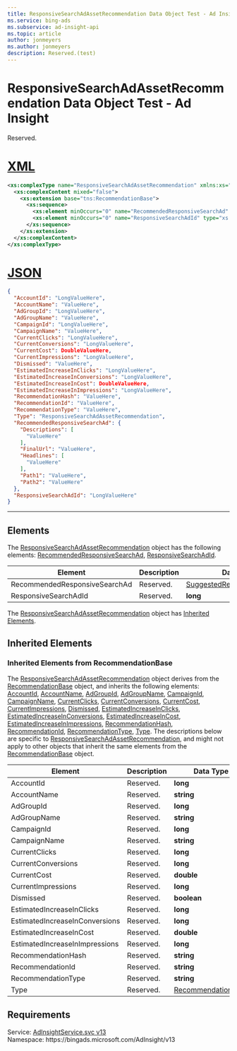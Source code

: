 ```yaml
---
title: ResponsiveSearchAdAssetRecommendation Data Object Test - Ad Insight
ms.service: bing-ads
ms.subservice: ad-insight-api
ms.topic: article
author: jonmeyers
ms.author: jonmeyers
description: Reserved.(test)
---
```

# ResponsiveSearchAdAssetRecommendation Data Object Test - Ad Insight
Reserved.

# [XML](#tab/xml)

```xml
<xs:complexType name="ResponsiveSearchAdAssetRecommendation" xmlns:xs="http://www.w3.org/2001/XMLSchema">
  <xs:complexContent mixed="false">
    <xs:extension base="tns:RecommendationBase">
      <xs:sequence>
        <xs:element minOccurs="0" name="RecommendedResponsiveSearchAd" nillable="true" type="tns:SuggestedResponsiveSearchAd" />
        <xs:element minOccurs="0" name="ResponsiveSearchAdId" type="xs:long" />
      </xs:sequence>
    </xs:extension>
  </xs:complexContent>
</xs:complexType>
```

# [JSON](#tab/json)

```json
{
  "AccountId": "LongValueHere",
  "AccountName": "ValueHere",
  "AdGroupId": "LongValueHere",
  "AdGroupName": "ValueHere",
  "CampaignId": "LongValueHere",
  "CampaignName": "ValueHere",
  "CurrentClicks": "LongValueHere",
  "CurrentConversions": "LongValueHere",
  "CurrentCost": DoubleValueHere,
  "CurrentImpressions": "LongValueHere",
  "Dismissed": "ValueHere",
  "EstimatedIncreaseInClicks": "LongValueHere",
  "EstimatedIncreaseInConversions": "LongValueHere",
  "EstimatedIncreaseInCost": DoubleValueHere,
  "EstimatedIncreaseInImpressions": "LongValueHere",
  "RecommendationHash": "ValueHere",
  "RecommendationId": "ValueHere",
  "RecommendationType": "ValueHere",
  "Type": "ResponsiveSearchAdAssetRecommendation",
  "RecommendedResponsiveSearchAd": {
    "Descriptions": [
      "ValueHere"
    ],
    "FinalUrl": "ValueHere",
    "Headlines": [
      "ValueHere"
    ],
    "Path1": "ValueHere",
    "Path2": "ValueHere"
  },
  "ResponsiveSearchAdId": "LongValueHere"
}
```

-----

## <a name="elements"></a>Elements

The [ResponsiveSearchAdAssetRecommendation](responsivesearchadassetrecommendation.md) object has the following elements: [RecommendedResponsiveSearchAd](#recommendedresponsivesearchad), [ResponsiveSearchAdId](#responsivesearchadid).

|Element|Description|Data Type|
|-----------|---------------|-------------|
|<a name="recommendedresponsivesearchad"></a>RecommendedResponsiveSearchAd|Reserved.|[SuggestedResponsiveSearchAd](suggestedresponsivesearchad.md)|
|<a name="responsivesearchadid"></a>ResponsiveSearchAdId|Reserved.|**long**|

The [ResponsiveSearchAdAssetRecommendation](responsivesearchadassetrecommendation.md) object has [Inherited Elements](#inheritedelements).

## <a name="inheritedelements"></a>Inherited Elements

### <a name="inheritedelementsrecommendationbase"></a>Inherited Elements from RecommendationBase
The [ResponsiveSearchAdAssetRecommendation](responsivesearchadassetrecommendation.md) object derives from the [RecommendationBase](recommendationbase.md) object, and inherits the following elements: [AccountId](#accountid), [AccountName](#accountname), [AdGroupId](#adgroupid), [AdGroupName](#adgroupname), [CampaignId](#campaignid), [CampaignName](#campaignname), [CurrentClicks](#currentclicks), [CurrentConversions](#currentconversions), [CurrentCost](#currentcost), [CurrentImpressions](#currentimpressions), [Dismissed](#dismissed), [EstimatedIncreaseInClicks](#estimatedincreaseinclicks), [EstimatedIncreaseInConversions](#estimatedincreaseinconversions), [EstimatedIncreaseInCost](#estimatedincreaseincost), [EstimatedIncreaseInImpressions](#estimatedincreaseinimpressions), [RecommendationHash](#recommendationhash), [RecommendationId](#recommendationid), [RecommendationType](#recommendationtype), [Type](#type). The descriptions below are specific to [ResponsiveSearchAdAssetRecommendation](responsivesearchadassetrecommendation.md), and might not apply to other objects that inherit the same elements from the [RecommendationBase](recommendationbase.md) object.  

|Element|Description|Data Type|
|-----------|---------------|-------------|
|<a name="accountid"></a>AccountId|Reserved.|**long**|
|<a name="accountname"></a>AccountName|Reserved.|**string**|
|<a name="adgroupid"></a>AdGroupId|Reserved.|**long**|
|<a name="adgroupname"></a>AdGroupName|Reserved.|**string**|
|<a name="campaignid"></a>CampaignId|Reserved.|**long**|
|<a name="campaignname"></a>CampaignName|Reserved.|**string**|
|<a name="currentclicks"></a>CurrentClicks|Reserved.|**long**|
|<a name="currentconversions"></a>CurrentConversions|Reserved.|**long**|
|<a name="currentcost"></a>CurrentCost|Reserved.|**double**|
|<a name="currentimpressions"></a>CurrentImpressions|Reserved.|**long**|
|<a name="dismissed"></a>Dismissed|Reserved.|**boolean**|
|<a name="estimatedincreaseinclicks"></a>EstimatedIncreaseInClicks|Reserved.|**long**|
|<a name="estimatedincreaseinconversions"></a>EstimatedIncreaseInConversions|Reserved.|**long**|
|<a name="estimatedincreaseincost"></a>EstimatedIncreaseInCost|Reserved.|**double**|
|<a name="estimatedincreaseinimpressions"></a>EstimatedIncreaseInImpressions|Reserved.|**long**|
|<a name="recommendationhash"></a>RecommendationHash|Reserved.|**string**|
|<a name="recommendationid"></a>RecommendationId|Reserved.|**string**|
|<a name="recommendationtype"></a>RecommendationType|Reserved.|**string**|
|<a name="type"></a>Type|Reserved.|[RecommendationType](recommendationtype.md)|

## Requirements
Service: [AdInsightService.svc v13](https://adinsight.api.bingads.microsoft.com/Api/Advertiser/AdInsight/v13/AdInsightService.svc)  
Namespace: https\://bingads.microsoft.com/AdInsight/v13  

